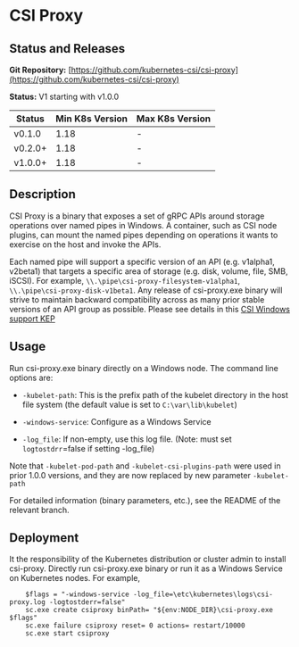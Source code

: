 # CSI Proxy

## Status and Releases

**Git Repository:** [https://github.com/kubernetes-csi/csi-proxy](https://github.com/kubernetes-csi/csi-proxy)

**Status:** V1 starting with v1.0.0

Status | Min K8s Version | Max K8s Version
--|--|--
v0.1.0 | 1.18 | - 
v0.2.0+ | 1.18  | -
v1.0.0+ | 1.18  | -

## Description

CSI Proxy is a binary that exposes a set of gRPC APIs around storage operations over named pipes in Windows. A container, such as CSI node plugins, can mount the named pipes depending on operations it wants to exercise on the host and invoke the APIs.

Each named pipe will support a specific version of an API (e.g. v1alpha1, v2beta1) that targets a specific area of storage (e.g. disk, volume, file, SMB, iSCSI). For example, `\\.\pipe\csi-proxy-filesystem-v1alpha1`, `\\.\pipe\csi-proxy-disk-v1beta1`. Any release of csi-proxy.exe binary will strive to maintain backward compatibility across as many prior stable versions of an API group as possible. Please see details in this [CSI Windows support KEP](https://github.com/kubernetes/enhancements/tree/master/keps/sig-windows/1122-windows-csi-support)

## Usage

Run csi-proxy.exe binary directly on a Windows node. The command line options are:

* `-kubelet-path`: This is the prefix path of the kubelet directory in the host file system (the default value is set to `C:\var\lib\kubelet`)

* `-windows-service`: Configure as a Windows Service

* `-log_file`: If non-empty, use this log file. (Note: must set `logtostdrr`=false if setting -log_file)


Note that `-kubelet-pod-path` and `-kubelet-csi-plugins-path` were used in prior 1.0.0 versions, and they are now replaced by new parameter `-kubelet-path`

For detailed information (binary parameters, etc.), see the README of the relevant branch.

## Deployment

It the responsibility of the Kubernetes distribution or cluster admin to install csi-proxy. Directly run csi-proxy.exe binary or run it as a Windows Service on Kubernetes nodes.
For example,

``` 
    $flags = "-windows-service -log_file=\etc\kubernetes\logs\csi-proxy.log -logtostderr=false"
    sc.exe create csiproxy binPath= "${env:NODE_DIR}\csi-proxy.exe $flags"
    sc.exe failure csiproxy reset= 0 actions= restart/10000
    sc.exe start csiproxy
```
